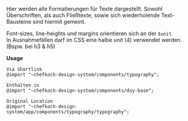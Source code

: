 Hier werden alle Formatierungen für Texte dargestellt. Sowohl Überschriften, als auch Fließtexte, sowie sich wiederholende Text-Bausteine sind hiermit gemeint.

Font-sizes, line-heights und margins orientieren sich an der `$unit`.  
In Ausnahmefällen darf im CSS eine halbe unit (4) verwendet werden. (Bspw. bei h3 & h5)

__Usage__  
    
    Via Shortlink
    @import "~chefkoch-design-system/components/typography";
    
    Enthalten in  
    @import "~chefkoch-design-system/components/dsy-base";
      
    Original Location
    @import "~chefkoch-design-system/app/components/typography/typography";
